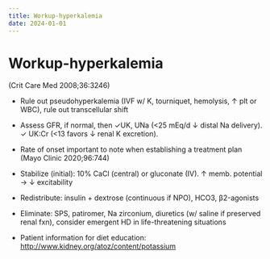 ```yaml
---
title: Workup-hyperkalemia
date: 2024-01-01
---
```

# Workup-hyperkalemia

(Crit Care Med 2008;36:3246)

* Rule out pseudohyperkalemia (IVF w/ K, tourniquet, hemolysis, ↑ plt or WBC), rule out transcellular shift
* Assess GFR, if normal, then ✓UK, UNa (<25 mEq/d ↓ distal Na delivery). ✓ UK:Cr (<13 favors ↓ renal K excretion).

* Rate of onset important to note when establishing a treatment plan (Mayo Clinic 2020;96:744)

* Stabilize (initial): 10% CaCl (central) or gluconate (IV). ↑ memb. potential → ↓ excitability

* Redistribute: insulin + dextrose (continuous if NPO), HCO3, β2-agonists

* Eliminate: SPS, patiromer, Na zirconium, diuretics (w/ saline if preserved renal fxn), consider emergent HD in life-threatening situations

* Patient information for diet education: http://www.kidney.org/atoz/content/potassium
